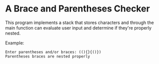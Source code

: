 # A Brace and Parentheses Checker

This program implements a stack that stores characters and through the main function
can evaluate user input and determine if they're properly nested.

Example:

	Enter parentheses and/or braces: ((){}{()})
	Parentheses braces are nested properly


